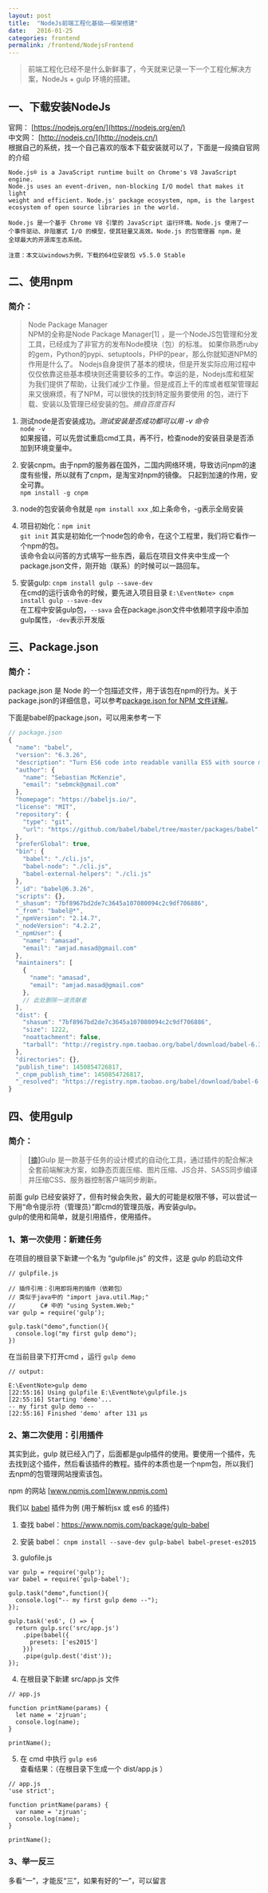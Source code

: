 ```yaml
---
layout: post
title:  "NodeJs前端工程化基础——框架搭建"
date:   2016-01-25
categories: frontend
permalink: /frontend/NodejsFrontend
---
```


> 前端工程化已经不是什么新鲜事了，今天就来记录一下一个工程化解决方案，NodeJs + gulp 环境的搭建。

## 一、下载安装NodeJs
官网： [https://nodejs.org/en/](https://nodejs.org/en/)  
中文网： [http://nodejs.cn/](http://nodejs.cn/)  
根据自己的系统，找一个自己喜欢的版本下载安装就可以了，下面是一段摘自官网的介绍  

```
Node.js® is a JavaScript runtime built on Chrome's V8 JavaScript engine. 
Node.js uses an event-driven, non-blocking I/O model that makes it light
weight and efficient. Node.js' package ecosystem, npm, is the largest 
ecosystem of open source libraries in the world.
```
```
Node.js 是一个基于 Chrome V8 引擎的 JavaScript 运行环境。Node.js 使用了一
个事件驱动、非阻塞式 I/O 的模型，使其轻量又高效。Node.js 的包管理器 npm，是
全球最大的开源库生态系统。
```
`注意：本文以windows为例，下载的64位安装包 v5.5.0 Stable`

## 二、使用npm

### 简介：

> Node Package Manager  
NPM的全称是Node Package Manager[1]  ，是一个NodeJS包管理和分发工具，已经成为了非官方的发布Node模块（包）的标准。
如果你熟悉ruby的gem，Python的pypi、setuptools，PHP的pear，那么你就知道NPM的作用是什么了。
Nodejs自身提供了基本的模块，但是开发实际应用过程中仅仅依靠这些基本模块则还需要较多的工作。幸运的是，Nodejs库和框架
为我们提供了帮助，让我们减少工作量。但是成百上千的库或者框架管理起来又很麻烦，有了NPM，可以很快的找到特定服务要使用
的包，进行下载、安装以及管理已经安装的包。*摘自百度百科*

1. 测试node是否安装成功。*测试安装是否成功都可以用 -v 命令*  
    `node -v`  
    如果报错，可以先尝试重启cmd工具，再不行，检查node的安装目录是否添加到环境变量中。
    
2. 安装cnpm。由于npm的服务器在国外，二国内网络环境，导致访问npm的速度有些慢，所以就有了cnpm，是淘宝对npm的镜像。
只起到加速的作用，安全可靠。  
    `npm install -g cnpm`
    
3. node的包安装命令就是 `npm install xxx` ,如上条命令，-g表示全局安装

4. 项目初始化：`npm init`  
  `git init` 其实是初始化一个node包的命令，在这个工程里，我们将它看作一个npm的包。  
  该命令会以问答的方式填写一些东西，最后在项目文件夹中生成一个package.json文件，刚开始（联系）的时候可以一路回车。
  
5. 安装gulp: `cnpm install gulp --save-dev`   
  在cmd的运行该命令的时候，要先进入项目目录 `E:\EventNote> cnpm install gulp --save-dev`  
  在工程中安装gulp包，`--sava` 会在package.json文件中依赖项字段中添加gulp属性，`-dev`表示开发版
  
## 三、Package.json

### 简介：
 
package.json 是 Node 的一个包描述文件，用于该包在npm的行为。关于package.json的详细信息，可以参考[package.json for NPM 文件详解](http://ju.outofmemory.cn/entry/130809)。

下面是babel的package.json，可以用来参考一下

  
``` javascript
// package.json
{
  "name": "babel",
  "version": "6.3.26",
  "description": "Turn ES6 code into readable vanilla ES5 with source maps",
  "author": {
    "name": "Sebastian McKenzie",
    "email": "sebmck@gmail.com"
  },
  "homepage": "https://babeljs.io/",
  "license": "MIT",
  "repository": {
    "type": "git",
    "url": "https://github.com/babel/babel/tree/master/packages/babel"
  },
  "preferGlobal": true,
  "bin": {
    "babel": "./cli.js",
    "babel-node": "./cli.js",
    "babel-external-helpers": "./cli.js"
  },
  "_id": "babel@6.3.26",
  "scripts": {},
  "_shasum": "7bf8967bd2de7c3645a107080094c2c9df706886",
  "_from": "babel@*",
  "_npmVersion": "2.14.7",
  "_nodeVersion": "4.2.2",
  "_npmUser": {
    "name": "amasad",
    "email": "amjad.masad@gmail.com"
  },
  "maintainers": [
    {
      "name": "amasad",
      "email": "amjad.masad@gmail.com"
    },
    // 此处删除一波贡献者
  ],
  "dist": {
    "shasum": "7bf8967bd2de7c3645a107080094c2c9df706886",
    "size": 1222,
    "noattachment": false,
    "tarball": "http://registry.npm.taobao.org/babel/download/babel-6.3.26.tgz"
  },
  "directories": {},
  "publish_time": 1450854726817,
  "_cnpm_publish_time": 1450854726817,
  "_resolved": "https://registry.npm.taobao.org/babel/download/babel-6.3.26.tgz"
}

```
  
## 四、使用gulp

### 简介：

> [[摘]](http://www.dbpoo.com/getting-started-with-gulp/)Gulp 是一款基于任务的设计模式的自动化工具，通过插件的配合解决全套前端解决方案，如静态页面压缩、图片压缩、JS合并、SASS同步编译并压缩CSS、服务器控制客户端同步刷新。

前面 gulp 已经安装好了，但有时候会失败，最大的可能是权限不够，可以尝试一下用“命令提示符（管理员）”即cmd的管理员版，再安装gulp。  
gulp的使用和简单，就是引用插件，使用插件。  

### 1、第一次使用：新建任务

在项目的根目录下新建一个名为 “gulpfile.js” 的文件，这是 gulp 的启动文件  

```
// gulpfile.js

// 插件引用：引用即将用的插件（依赖包）
// 类似于java中的 "import java.util.Map;" 
// 　　　 C# 中的 "using System.Web;"
var gulp = require('gulp');

gulp.task("demo",function(){
  console.log("my first gulp demo");
})
```
在当前目录下打开cmd ，运行 `gulp demo`

```
// output:

E:\EventNote>gulp demo
[22:55:16] Using gulpfile E:\EventNote\gulpfile.js
[22:55:16] Starting 'demo'...
-- my first gulp demo --
[22:55:16] Finished 'demo' after 131 μs
```

### 2、第二次使用：引用插件

其实到此，gulp 就已经入门了，后面都是gulp插件的使用。要使用一个插件，先去找到这个插件，然后看该插件的教程。插件的本质也是一个npm包，所以我们去npm的包管理网站搜索该包。  

npm 的网站 [www.npmjs.com](www.npmjs.com)

我们以 [babel](http://babeljs.io/) 插件为例 (用于解析jsx 或 es6 的插件)

1. 查找 babel：https://www.npmjs.com/package/gulp-babel

2. 安装 babel： `cnpm install --save-dev gulp-babel babel-preset-es2015`

3. gulofile.js

  ```
  var gulp = require('gulp');
  var babel = require('gulp-babel');

  gulp.task("demo",function(){
    console.log("-- my first gulp demo --");
  });

  gulp.task('es6', () => {
    return gulp.src('src/app.js')
      .pipe(babel({
        presets: ['es2015']
      }))
      .pipe(gulp.dest('dist'));
  });
  ```

4. 在根目录下新建 src/app.js 文件

  ```
  // app.js

  function printName(params) {
    let name = 'zjruan';
    console.log(name);
  }

  printName();
  ```
  
5. 在 cmd 中执行 `gulp es6`   
查看结果：（在根目录下生成一个 dist/app.js ）

  ```
  // app.js
  'use strict';

  function printName(params) {
    var name = 'zjruan';
    console.log(name);
  }

  printName();
  ```
  
### 3、举一反三

多看“一”，才能反“三”，如果有好的“一”，可以留言


